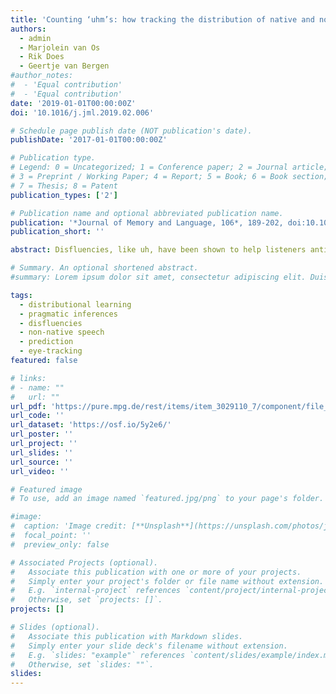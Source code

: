 ```yaml
---
title: 'Counting ‘uhm’s: how tracking the distribution of native and non-native disfluencies influences online language comprehension'
authors:
  - admin
  - Marjolein van Os
  - Rik Does 
  - Geertje van Bergen
#author_notes:
#  - 'Equal contribution'
#  - 'Equal contribution'
date: '2019-01-01T00:00:00Z'
doi: '10.1016/j.jml.2019.02.006'

# Schedule page publish date (NOT publication's date).
publishDate: '2017-01-01T00:00:00Z'

# Publication type.
# Legend: 0 = Uncategorized; 1 = Conference paper; 2 = Journal article;
# 3 = Preprint / Working Paper; 4 = Report; 5 = Book; 6 = Book section;
# 7 = Thesis; 8 = Patent
publication_types: ['2']

# Publication name and optional abbreviated publication name.
publication: '*Journal of Memory and Language, 106*, 189-202, doi:10.1016/j.jml.2019.02.006'
publication_short: ''

abstract: Disfluencies, like uh, have been shown to help listeners anticipate reference to low-frequency words. The associative account of this ‘disfluency bias’ proposes that listeners learn to associate disfluency with low-frequency referents based on prior exposure to non-arbitrary disfluency distributions (i.e., greater probability of low-frequency words after disfluencies). However, there is limited evidence for listeners actually tracking disfluency distributions online. The present experiments are the first to show that adult listeners, exposed to a typical or more atypical disfluency distribution (i.e., hearing a talker unexpectedly say uh before high-frequency words), flexibly adjust their predictive strategies to the disfluency distribution at hand (e.g., learn to predict high-frequency referents after disfluency). However, when listeners were presented with the same atypical disfluency distribution but produced by a non-native speaker, no adjustment was observed. This suggests pragmatic inferences can modulate distributional learning, revealing the flexibility of, and constraints on, distributional learning in incremental language comprehension.

# Summary. An optional shortened abstract.
#summary: Lorem ipsum dolor sit amet, consectetur adipiscing elit. Duis posuere tellus ac convallis placerat. Proin tincidunt magna sed ex sollicitudin condimentum.

tags:
  - distributional learning
  - pragmatic inferences
  - disfluencies
  - non-native speech
  - prediction
  - eye-tracking
featured: false

# links:
# - name: ""
#   url: ""
url_pdf: 'https://pure.mpg.de/rest/items/item_3029110_7/component/file_3038833/content'
url_code: ''
url_dataset: 'https://osf.io/5y2e6/'
url_poster: ''
url_project: ''
url_slides: ''
url_source: ''
url_video: ''

# Featured image
# To use, add an image named `featured.jpg/png` to your page's folder.

#image:
#  caption: 'Image credit: [**Unsplash**](https://unsplash.com/photos/jdD8gXaTZsc)'
#  focal_point: ''
#  preview_only: false

# Associated Projects (optional).
#   Associate this publication with one or more of your projects.
#   Simply enter your project's folder or file name without extension.
#   E.g. `internal-project` references `content/project/internal-project/index.md`.
#   Otherwise, set `projects: []`.
projects: []

# Slides (optional).
#   Associate this publication with Markdown slides.
#   Simply enter your slide deck's filename without extension.
#   E.g. `slides: "example"` references `content/slides/example/index.md`.
#   Otherwise, set `slides: ""`.
slides:
---
```


<!-- THIS MARKDOWN BIT IS CURRENTLY COMMENTED OUT









{{% callout note %}}
Click the _Cite_ button above to demo the feature to enable visitors to import publication metadata into their reference management software.
{{% /callout %}}

Supplementary notes can be added here, including [code and math](https://wowchemy.com/docs/content/writing-markdown-latex/).
-->